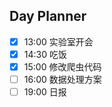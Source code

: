 ## Day Planner
- [x] 13:00 实验室开会
- [x] 14:30 吃饭
- [x] 15:00 修改爬虫代码
- [ ] 16:00 数据处理方案
- [ ] 19:00 日报